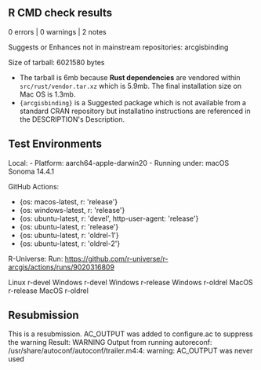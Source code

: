 ## R CMD check results

0 errors | 0 warnings | 2 notes

Suggests or Enhances not in mainstream repositories:
  arcgisbinding

Size of tarball: 6021580 bytes

- The tarball is 6mb because **Rust dependencies** are vendored within `src/rust/vendor.tar.xz` which is 5.9mb. The final installation size on Mac OS is 1.3mb.
- `{arcgisbinding}` is a Suggested package which is not available from a standard CRAN repository but installatino instructions are referenced in the DESCRIPTION's Description.


## Test Environments 

Local: 
    - Platform: aarch64-apple-darwin20
    - Running under: macOS Sonoma 14.4.1

GitHub Actions: 

- {os: macos-latest,   r: 'release'}
- {os: windows-latest, r: 'release'}
- {os: ubuntu-latest,   r: 'devel', http-user-agent: 'release'}
- {os: ubuntu-latest,   r: 'release'}
- {os: ubuntu-latest,   r: 'oldrel-1'}
- {os: ubuntu-latest,   r: 'oldrel-2'}

R-Universe: 
Run: https://github.com/r-universe/r-arcgis/actions/runs/9020316809

Linux r-devel
Windows r-devel
Windows r-release
Windows r-oldrel
MacOS r-release
MacOS r-oldrel


## Resubmission

This is a resubmission. AC_OUTPUT was added to configure.ac to suppress the 
warning 
Result: WARNING
     Output from running autoreconf:
     /usr/share/autoconf/autoconf/trailer.m4:4: warning: AC_OUTPUT was never used